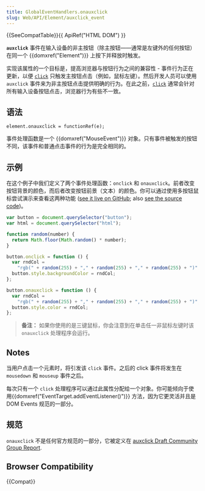 ```yaml
---
title: GlobalEventHandlers.onauxclick
slug: Web/API/Element/auxclick_event
---
```


{{SeeCompatTable}}{{ ApiRef("HTML DOM") }}

**`auxclick`** 事件在输入设备的非主按钮（除主按钮——通常是左键外的任何按钮）在同一个 {{domxref("Element")}} 上按下并释放时触发。

实现该属性的一个目标是，提高浏览器与按钮行为之间的兼容性 - 事件行为正在更新，以便 [`click`](/zh-CN/docs/Web/API/Element/click_event) 只触发主按钮点击（例如，鼠标左键）。然后开发人员可以使用 `auxclick` 事件来为非主按钮点击提供明确的行为。在此之前，[`click`](/zh-CN/docs/Web/API/Element/click_event) 通常会针对所有输入设备按钮点击，浏览器行为有些不一致。

## 语法

```
element.onauxclick = functionRef(e);
```

事件处理函数是一个 {{domxref("MouseEvent")}} 对象。只有事件被触发的按钮不同，该事件和普通点击事件的行为是完全相同的。

## 示例

在这个例子中我们定义了两个事件处理函数：`onclick` 和 `onauxclick`。前者改变按钮背景的颜色，而后者改变按钮前景（文本）的颜色。你可以通过使用多按钮鼠标尝试演示来查看这两种功能 ([see it live on GitHub](https://mdn.github.io/dom-examples/auxclick/); also [see the source code](https://github.com/mdn/dom-examples/blob/master/auxclick/index.html))。

```js
var button = document.querySelector("button");
var html = document.querySelector("html");

function random(number) {
  return Math.floor(Math.random() * number);
}

button.onclick = function () {
  var rndCol =
    "rgb(" + random(255) + "," + random(255) + "," + random(255) + ")";
  button.style.backgroundColor = rndCol;
};

button.onauxclick = function () {
  var rndCol =
    "rgb(" + random(255) + "," + random(255) + "," + random(255) + ")";
  button.style.color = rndCol;
};
```

> **备注：** 如果你使用的是三键鼠标，你会注意到在单击任一非鼠标左键时该 `onauxclick` 处理程序会运行。

## Notes

当用户点击一个元素时，将引发该 `click` 事件。之后的 click 事件将发生在 `mousedown` 和 `mouseup` 事件之后。

每次只有一个 `click` 处理程序可以通过此属性分配给一个对象。你可能倾向于使用{{domxref("EventTarget.addEventListener()")}} 方法，因为它更灵活并且是 DOM Events 规范的一部分。

## 规范

`onauxclick` 不是任何官方规范的一部分，它被定义在 [auxclick Draft Community Group Report](https://wicg.github.io/auxclick/).

## Browser Compatibility

{{Compat}}
